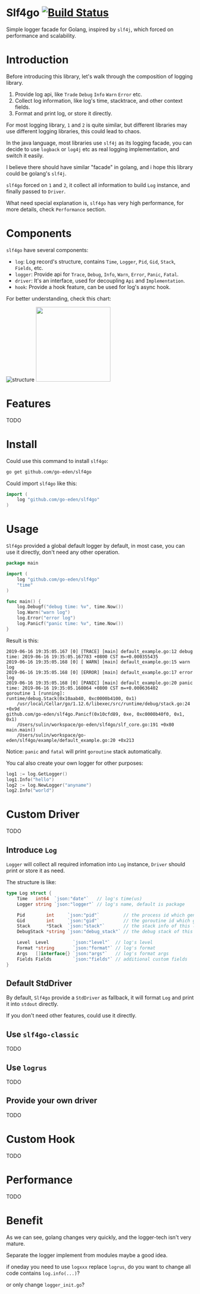 # Slf4go [![Build Status](https://travis-ci.org/go-eden/slf4go.svg?branch=master)](https://travis-ci.org/go-eden/slf4go)

Simple logger facade for Golang, inspired by `slf4j`, which forced on performance and scalability.

# Introduction

Before introducing this library, let's walk through the composition of logging library.

1. Provide log api, like `Trade` `Debug` `Info` `Warn` `Error` etc.
2. Collect log information, like log's time, stacktrace, and other context fields. 
3. Format and print log, or store it directly.

For most logging library, `1` and `2` is quite similar, but different libraries may use different logging libraries, this could lead to chaos.

In the java language, most libraries use `slf4j` as its logging facade,
you can decide to use `logback` or `log4j` etc as real logging implementation, and switch it easily.   

I believe there should have similar "facade" in golang, and i hope this library could be golang's `slf4j`.

`slf4go` forced on `1` and `2`, it collect all information to build `Log` instance, and finally passed to `Driver`.

What need special explanation is, `slf4go` has very high performance, for more details, check `Performance` section. 

# Components

`slf4go` have several components:

+ `log`: Log record's structure, contains `Time`, `Logger`, `Pid`, `Gid`, `Stack`, `Fields`, etc.
+ `logger`: Provide api for `Trace`, `Debug`, `Info`, `Warn`, `Error`, `Panic`, `Fatal`.
+ `driver`: It's an interface, used for decoupling `Api` and `Implementation`.
+ `hook`: Provide a hook feature, can be used for log's async hook.

For better understanding, check this chart:

![structure](./doc/structure.jpg)<!-- .element width="200" -->
<img src="./doc/structure.jpg" width="200">

# Features

TODO

# Install

Could use this command to install `slf4go`:

```bash
go get github.com/go-eden/slf4go
```

Could import `slf4go` like this:

```go
import (
	log "github.com/go-eden/slf4go"
)
```

# Usage

`Slf4go` provided a global default logger by default, in most case, you can use it directly, don't need any other operation.

```go
package main

import (
	log "github.com/go-eden/slf4go"
	"time"
)

func main() {
	log.Debugf("debug time: %v", time.Now())
	log.Warn("warn log")
	log.Error("error log")
	log.Panicf("panic time: %v", time.Now())
}
``` 

Result is this:

```
2019-06-16 19:35:05.167 [0] [TRACE] [main] default_example.go:12 debug time: 2019-06-16 19:35:05.167783 +0800 CST m=+0.000355435
2019-06-16 19:35:05.168 [0] [ WARN] [main] default_example.go:15 warn log
2019-06-16 19:35:05.168 [0] [ERROR] [main] default_example.go:17 error log
2019-06-16 19:35:05.168 [0] [PANIC] [main] default_example.go:20 panic time: 2019-06-16 19:35:05.168064 +0800 CST m=+0.000636402
goroutine 1 [running]:
runtime/debug.Stack(0x10aab40, 0xc0000b4100, 0x1)
	/usr/local/Cellar/go/1.12.6/libexec/src/runtime/debug/stack.go:24 +0x9d
github.com/go-eden/slf4go.Panicf(0x10cfd89, 0xe, 0xc0000b40f0, 0x1, 0x1)
	/Users/sulin/workspace/go-eden/slf4go/slf_core.go:191 +0x80
main.main()
	/Users/sulin/workspace/go-eden/slf4go/example/default_example.go:20 +0x213
```

Notice: `panic` and `fatal` will print `goroutine` stack automatically.

You cal also create your own logger for other purposes:

```go
log1 := log.GetLogger()
log1.Info("hello")
log2 := log.NewLogger("anyname")
log2.Info("world")
```

# Custom Driver

TODO

## Introduce `Log`

`Logger` will collect all required infomation into `Log` instance, `Driver` should print or store it as need.

The structure is like:

```go
type Log struct {
	Time   int64  `json:"date"`   // log's time(us)
	Logger string `json:"logger"` // log's name, default is package

	Pid        int     `json:"pid"`         // the process id which generated this log
	Gid        int     `json:"gid"`         // the goroutine id which generated this log
	Stack      *Stack  `json:"stack"`       // the stack info of this log
	DebugStack *string `json:"debug_stack"` // the debug stack of this log

	Level  Level         `json:"level"`  // log's level
	Format *string       `json:"format"` // log's format
	Args   []interface{} `json:"args"`   // log's format args
	Fields Fields        `json:"fields"` // additional custom fields
}
``` 

## Default StdDriver

By default, `Slf4go` provide a `StdDriver` as fallback, it will format `Log` and print it into `stdout` directly.

If you don't need other features, could use it directly.

## Use `slf4go-classic`

TODO

## Use `logrus`

TODO

## Provide your own driver

TODO

# Custom Hook

TODO

# Performance

TODO

# Benefit

As we can see, golang changes very quickly, and the logger-tech isn't very mature.

Separate the logger implement from modules maybe a good idea.

if oneday you need to use `logxxx` replace `logrus`, 
do you want to change all code contains `log.info(...)`?
   
or only change `logger_init.go`?